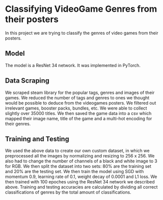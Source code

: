 # Classifying VideoGame Genres from their posters

In this project we are trying to classify the genres of video games from their posters.

## Model

The model is a ResNet 34 network. It was implemented in PyTorch. 

## Data Scraping

We scraped steam library for the popular tags, genres and images of their games. We reduced the number of tags and genres to ones we thought would be possible to deduce from the videogames posters. We filtered out irrelevant games, booster packs, bundles, etc. We were able to collect slightly over 35000 titles. We then saved the game data into a csv which mapped their image name, title of the game and a multi-hot encoding for their genres. 

## Training and Testing

We used the above data to create our own custom dataset, in which we preprocessed all the images by normalizing and resizing to 256 x 256. We also had to change the number of channels of a black and white image to 3 for RGB. We then split the dataset into two sets: 80% are the training set and 20% are the testing set. We then train the model using SGD with momentum 0.9, learning rate of 0.1, weight decay of 0.0001 and L1 loss. We then trained with 100 epoches using the ResNet 34 network we described above. Training and testing accuracies are calculated by dividing all correct classifications of genres by the total amount of classifications. 


